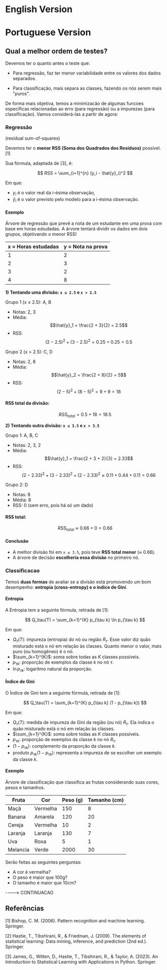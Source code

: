 # English Version

# Portuguese Version

## Qual a melhor ordem de testes?

Devemos ter o quanto antes o teste que:
- Para regressão, faz ter menor variabilidade entre os valores dos dados separados.
  
- Para classificação, mais separa as classes, fazendo os nós serem mais "puros".

De forma mais objetiva, temos a minimizacão de algumas funcoes específicas relacionadas ao erro (para regressão) ou a impurezas (para classificação). Vamos considerá-las a partir de agora:

### Regressão
(residual sum-of-squares)

Devemos ter o **menor RSS (Soma dos Quadrados dos Resíduos)** possível.[1] 

Sua fórmula, adaptada de [3], é:

$$
RSS = \sum_{i=1}^{n} (y_i - \hat{y}_i)^2
$$

Em que:  
- $y_i$ é o valor real da i-ésima observação,  
- $\hat{y}_i$ é o valor previsto pelo modelo para a i-ésima observação.

#### Exemplo

Árvore de regressão que prevê a nota de um estudante em uma prova com base em horas estudadas. A árvore tentará dividir os dados em dois grupos, objetivando o menor RSS!

| x = Horas estudadas | y = Nota na prova |
|---------------------|-------------------|
| 1                   | 2                 |
| 2                   | 3                 |
| 3                   | 2                 |
| 4                   | 8                 |


**1) Tentando uma divisão: `x ≤ 2.5` e `x > 2.5`**

Grupo 1 (x ≤ 2.5): A, B  
- Notas: 2, 3  
- Média: 
  $$\hat{y}_1 = \frac{2 + 3}{2} = 2.5$$
- RSS: 
  $$(2 - 2.5)^2 + (3 - 2.5)^2 = 0.25 + 0.25 = 0.5$$

Grupo 2 (x > 2.5): C, D 
- Notas: 2, 8  
- Média: 
  $$\hat{y}_2 = \frac{2 + 8}{2} = 5$$
- RSS:
  $$(2 - 5)^2 + (8 - 5)^2 = 9 + 9 = 18$$

#### RSS total da divisão:
$$RSS_{total} = 0.5 + 18 = 18.5$$


**2) Tentando outra divisão: `x ≤ 3.5` e `x > 3.5`**

Grupo 1: A, B, C  
- Notas: 2, 3, 2  
- Média: 
  $$\hat{y}_1 = \frac{2 + 3 + 2}{3} = 2.33$$
- RSS:
  $$(2 - 2.33)^2 + (3 - 2.33)^2 + (2 - 2.33)^2 \approx 0.11 + 0.44 + 0.11 = 0.66$$

Grupo 2: D  
- Notas: 8  
- Média: 8  
- RSS: 0 (sem erro, pois há só um dado)

#### RSS total:
$$RSS_{total} \approx 0.66 + 0 = 0.66$$

#### Conclusão

- A melhor divisão foi em `x ≤ 3.5`, pois teve **RSS total menor** (≈ 0.66).
- A árvore de decisão **escolheria essa divisão** no primeiro nó.


### Classificacao
Temos **duas formas** de avaliar se a divisão está promovendo um bom desempenho: **entropia (cross-entropy) e o índice de Gini**.

#### Entropia

A Entropia tem a seguinte fórmula, retirada de [1]:

$$
Q_\tau(T) = \sum_{k=1}^{K} p_{\tau k} \ln p_{\tau k}
$$

Em que:
- $Q_\tau(T)$: impureza (entropia) do nó ou região $R_\tau$. Esse valor diz quão misturado está o nó em relação às classes.
Quanto menor o valor, mais puro (ou homogêneo) é o nó.
- $\sum_{k=1}^{K}$: soma sobre todas as $K$ classes possíveis.
- $p_{\tau k}$: proporção de exemplos da classe $k$ no nó $\tau$.
- $\ln p_{\tau k}$: logaritmo natural da proporção. 

#### Índice de Gini

O Índice de Gini tem a seguinte fórmula, retirada de [1]:

$$
Q_\tau(T) = \sum_{k=1}^{K} p_{\tau k} (1 - p_{\tau k})
$$

Em que:
- $Q_\tau(T)$: medida de impureza de Gini da região (ou nó) $R_\tau$. Ela indica o quão misturado está o nó em relação às classes.
- $\sum_{k=1}^{K}$: soma sobre todas as $K$ classes possíveis.
- $p_{\tau k}$: proporção de exemplos da classe $k$ no nó $R_\tau$.
- $(1 - p_{\tau k})$: complemento da proporção da classe $k$.
- produto $p_{\tau k}(1 - p_{\tau k})$: representa a impureza de se escolher um exemplo da classe $k$.

#### Exemplo

Árvore de classificação que classifica as frutas considerando suas cores, pesos e tamanhos.

| Fruta    | Cor      | Peso (g) | Tamanho (cm) |
| -------- | -------- | -------- | ------------ |
| Maçã     | Vermelha | 150      | 8            |
| Banana   | Amarela  | 120      | 20           |
| Cereja   | Vermelha | 10       | 2            |
| Laranja  | Laranja  | 130      | 7            |
| Uva      | Roxa     | 5        | 1            |
| Melancia | Verde    | 2000     | 30           |

Serão feitas as seguintes perguntas:
- A cor é vermelha?
- O peso é maior que 100g?
- O tamanho é maior que 10cm?

----> CONTINUACAO


## Referências
[1] Bishop, C. M. (2006). Pattern recognition and machine learning. Springer.

[2] Hastie, T., Tibshirani, R., & Friedman, J. (2009). The elements of statistical learning: Data mining, inference, and prediction (2nd ed.). Springer.

[3] James, G., Witten, D., Hastie, T., Tibshirani, R., & Taylor, A. (2023). An Introduction to Statistical Learning with Applications in Python. Springer.
